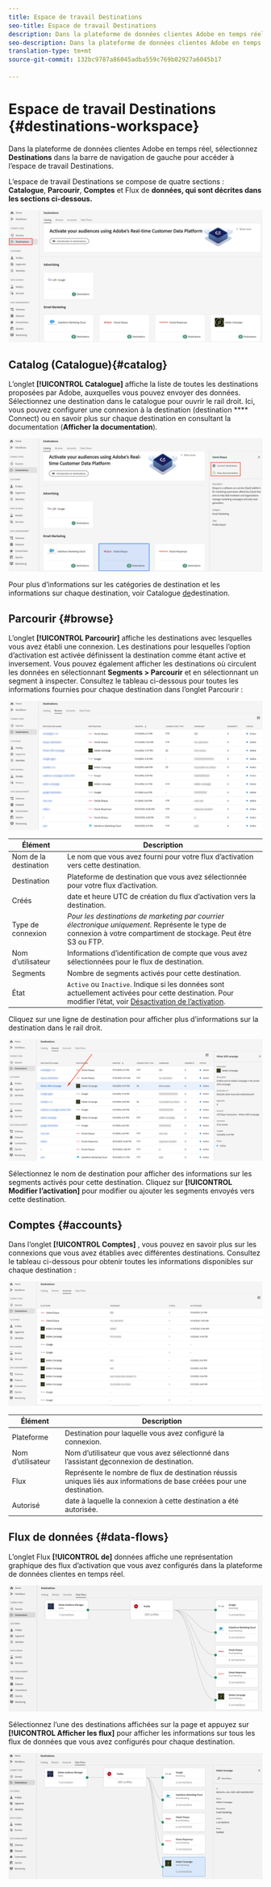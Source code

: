 ```yaml
---
title: Espace de travail Destinations
seo-title: Espace de travail Destinations
description: Dans la plateforme de données clientes Adobe en temps réel, sélectionnez Destinations dans la barre de navigation de gauche pour accéder à l’espace de travail des destinations.
seo-description: Dans la plateforme de données clientes Adobe en temps réel, sélectionnez Destinations dans la barre de navigation de gauche pour accéder à l’espace de travail des destinations.
translation-type: tm+mt
source-git-commit: 132bc9787a86045adba559c769b02927a6045b17

---
```



# Espace de travail Destinations {#destinations-workspace}

Dans la plateforme de données clientes Adobe en temps réel, sélectionnez **Destinations** dans la barre de navigation de gauche pour accéder à l’espace de travail Destinations.

L’espace de travail Destinations se compose de quatre sections : **Catalogue**, **Parcourir**, **Comptes** et Flux de **données, qui sont décrites dans les sections ci-dessous.**

![Destinations-présentation](/help/rtcdp/destinations/assets/destinations-overview.png)

## Catalog (Catalogue){#catalog}

L’onglet **[!UICONTROL Catalogue]** affiche la liste de toutes les destinations proposées par Adobe, auxquelles vous pouvez envoyer des données. Sélectionnez une destination dans le catalogue pour ouvrir le rail droit. Ici, vous pouvez configurer une connexion à la destination (destination **** Connect) ou en savoir plus sur chaque destination en consultant la documentation (**Afficher la documentation**).

![Options de catalogue de destination](/help/rtcdp/destinations/assets/destination-ui-catalog-options.png)

Pour plus d’informations sur les catégories de destination et les informations sur chaque destination, voir Catalogue [de](/help/rtcdp/destinations/destinations-catalog.md)destination.

## Parcourir {#browse}

L’onglet **[!UICONTROL Parcourir]** affiche les destinations avec lesquelles vous avez établi une connexion. Les destinations pour lesquelles l’option d’activation est activée définissent la destination comme étant active et inversement. Vous pouvez également afficher les destinations où circulent les données en sélectionnant **Segments > Parcourir** et en sélectionnant un segment à inspecter. Consultez le tableau ci-dessous pour toutes les informations fournies pour chaque destination dans l’onglet Parcourir :

![Onglet Parcourir](/help/rtcdp/destinations/assets/browse-tab.png)

| Élément | Description |
---------|----------
| Nom de la destination | Le nom que vous avez fourni pour votre flux d’activation vers cette destination. |
| Destination | Plateforme de destination que vous avez sélectionnée pour votre flux d’activation. |
| Créés | date et heure UTC de création du flux d’activation vers la destination. |
| Type de connexion | *Pour les destinations de marketing par courrier électronique uniquement*. Représente le type de connexion à votre compartiment de stockage. Peut être S3 ou FTP. |
| Nom d’utilisateur | Informations d’identification de compte que vous avez sélectionnées pour le flux de destination. |
| Segments | Nombre de segments activés pour cette destination. |
| État | `Active` ou `Inactive`. Indique si les données sont actuellement activées pour cette destination. Pour modifier l’état, voir [Désactivation de l’activation](/help/rtcdp/destinations/activate-destinations.md#disable-activation). |

Cliquez sur une ligne de destination pour afficher plus d’informations sur la destination dans le rail droit.

![Ligne de destination du clic](/help/rtcdp/destinations/assets/click-destination-row.png)

Sélectionnez le nom de destination pour afficher des informations sur les segments activés pour cette destination. Cliquez sur **[!UICONTROL Modifier l’activation]** pour modifier ou ajouter les segments envoyés vers cette destination.

## Comptes {#accounts}

Dans l’onglet **[!UICONTROL Comptes]** , vous pouvez en savoir plus sur les connexions que vous avez établies avec différentes destinations. Consultez le tableau ci-dessous pour obtenir toutes les informations disponibles sur chaque destination :

![Onglet Comptes](/help/rtcdp/destinations/assets/accounts-tab.png)

| Élément | Description |
---------|----------
| Plateforme | Destination pour laquelle vous avez configuré la connexion. |
| Nom d’utilisateur | Nom d’utilisateur que vous avez sélectionné dans l’assistant [de](/help/rtcdp/destinations/email-marketing-destinations.md#connect-destination)connexion de destination. |
| Flux | Représente le nombre de flux de destination réussis uniques liés aux informations de base créées pour une destination. |
| Autorisé | date à laquelle la connexion à cette destination a été autorisée. |

## Flux de données {#data-flows}

L’onglet Flux **[!UICONTROL de]** données affiche une représentation graphique des flux d’activation que vous avez configurés dans la plateforme de données clientes en temps réel.

![Data-flows1](/help/rtcdp/destinations/assets/data-flows1.png)

Sélectionnez l’une des destinations affichées sur la page et appuyez sur **[!UICONTROL Afficher les flux]** pour afficher les informations sur tous les flux de données que vous avez configurés pour chaque destination.

![Data-flows2](/help/rtcdp/destinations/assets/data-flows2.png)